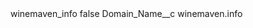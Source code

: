 <?xml version="1.0" encoding="UTF-8"?>
<CustomMetadata xmlns="http://soap.sforce.com/2006/04/metadata" xmlns:xsi="http://www.w3.org/2001/XMLSchema-instance" xmlns:xsd="http://www.w3.org/2001/XMLSchema">
    <label>winemaven_info</label>
    <protected>false</protected>
    <values>
        <field>Domain_Name__c</field>
        <value xsi:type="xsd:string">winemaven.info</value>
    </values>
</CustomMetadata>

